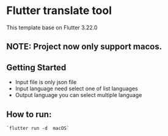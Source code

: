 # Flutter translate tool

This template base on Flutter 3.22.0

## NOTE: Project now only support macos.

## Getting Started

-   Input file is only json file
-   Input language need select one of list languages
-   Output language you can select multiple language

## How to run:
    `flutter run -d  macOS`



